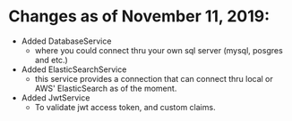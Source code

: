 # Changes as of November 11, 2019:
 - Added DatabaseService
   - where you could connect thru your own sql server (mysql, posgres and etc.)
 - Added ElasticSearchService
   - this service provides a connection that can connect thru local or AWS' ElasticSearch as of the moment.
 - Added JwtService
   - To validate jwt access token, and custom claims.
